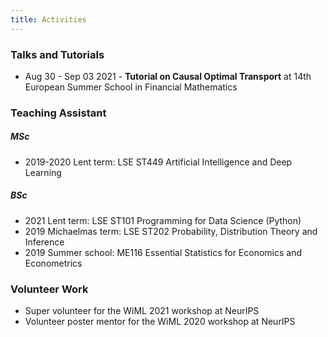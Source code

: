 ```yaml
---
title: Activities
---
```


### Talks and Tutorials 
- Aug 30 - Sep 03 2021 - **Tutorial on Causal Optimal Transport** at 14th European Summer School in Financial Mathematics

### Teaching Assistant 

##### MSc
- 2019-2020 Lent term: LSE ST449 Artificial Intelligence and Deep Learning

##### BSc
- 2021 Lent term: LSE ST101 Programming for Data Science (Python)
- 2019 Michaelmas term: LSE ST202 Probability, Distribution Theory and Inference
- 2019 Summer school: ME116 Essential Statistics for Economics and Econometrics

### Volunteer Work
- Super volunteer for the WiML 2021 workshop at NeurIPS
- Volunteer poster mentor for the WiML 2020 workshop at NeurIPS



